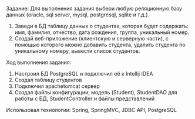 Задание:
Для выполнения задания выбери любую реляционную базу данных (oracle, sql server, mysql, postgresql, sqlite и т.д.).

1. Заведи в БД таблицу данных о студентах, которая будет содержать: имя, фамилия, отчество, дата рождения, группа, уникальный номер.
2. Создай веб-приложение (клиентскую и серверную части), с помощью которого можно добавить студента, удалить студента по уникальному номеру, вывести список студентов.

Ход выполнения задания:
1) Настроил БД PostgreSQL и подключил её к Intellij IDEA
2) Создал таблицу студентов
3) Подключил apachetomcat сервер
4) Создал файлы конфигурации, модель (Student), StudentDAO для работы с БД, StudentController и файлы представлений

Использовал технологии: Spring, SpringMVC, JDBC API, PostgreSQL
